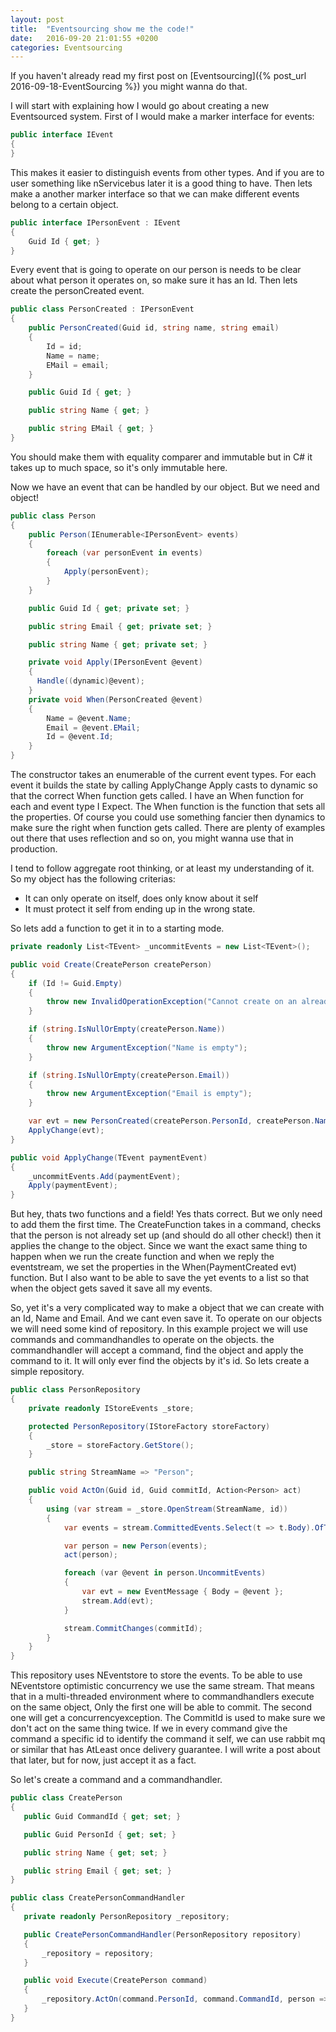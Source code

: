 ```yaml
---
layout: post
title:  "Eventsourcing show me the code!"
date:   2016-09-20 21:01:55 +0200
categories: Eventsourcing
---
```

If you haven't already read my first post on [Eventsourcing]({% post_url 2016-09-18-EventSourcing %}) you might wanna do that.

I will start with explaining how I would go about creating a new Eventsourced system.
First of I would make a marker interface for events:

```cs
public interface IEvent
{
}
```

This makes it easier to distinguish events from other types. And if you are to user something like nServicebus later it is a good thing to have.
Then lets make a another marker interface so that we can make different events belong to a certain object.

```cs
public interface IPersonEvent : IEvent
{
    Guid Id { get; }
}
```

Every event that is going to operate on our person is needs to be clear about what person it operates on, so make sure it has an Id.
Then lets create the personCreated event.

```cs
public class PersonCreated : IPersonEvent
{
    public PersonCreated(Guid id, string name, string email)
    {
        Id = id;
        Name = name;
        EMail = email;
    }

    public Guid Id { get; }

    public string Name { get; }

    public string EMail { get; }
}
```
You should make them with equality comparer and immutable but in C# it takes up to much space, so it's only immutable here.

Now we have an event that can be handled by our object. But we need and object!

```cs
public class Person
{
    public Person(IEnumerable<IPersonEvent> events)
    {
        foreach (var personEvent in events)
        {
            Apply(personEvent);
        }
    }

    public Guid Id { get; private set; }

    public string Email { get; private set; }

    public string Name { get; private set; }

    private void Apply(IPersonEvent @event)
    {
      Handle((dynamic)@event);
    }
    private void When(PersonCreated @event)
    {
        Name = @event.Name;
        Email = @event.EMail;
        Id = @event.Id;
    }
}
```

The constructor takes an enumerable of the current event types.
For each event it builds the state by calling ApplyChange
Apply casts to dynamic so that the correct When function gets called.
I have an When function for each and event type I Expect.
The When function is the function that sets all the properties.
Of course you could use something fancier then dynamics to make sure the right when function gets called.
There are plenty of examples out there that uses reflection and so on, you might wanna use that in production.


I tend to follow aggregate root thinking, or at least my understanding of it. So my object has the following criterias:

* It can only operate on itself, does only know about it self
* It must protect it self from ending up in the wrong state.

So lets add a function to get it in to a starting mode.

```cs
private readonly List<TEvent> _uncommitEvents = new List<TEvent>();

public void Create(CreatePerson createPerson)
{
    if (Id != Guid.Empty)
    {
        throw new InvalidOperationException("Cannot create on an already existing Person");
    }

    if (string.IsNullOrEmpty(createPerson.Name))
    {
        throw new ArgumentException("Name is empty");
    }

    if (string.IsNullOrEmpty(createPerson.Email))
    {
        throw new ArgumentException("Email is empty");
    }

    var evt = new PersonCreated(createPerson.PersonId, createPerson.Name, createPerson.Email);
    ApplyChange(evt);
}

public void ApplyChange(TEvent paymentEvent)
{
    _uncommitEvents.Add(paymentEvent);
    Apply(paymentEvent);
}
```

But hey, thats two functions and a field! Yes thats correct. But we only need to add them the first time.
The CreateFunction takes in a command, checks that the person is not already set up (and should do all other check!)
then it applies the change to the object. Since we want the exact same thing to happen when we run the create function and when we reply the eventstream, we set the properties in the When(PaymentCreated evt) function.
But I also want to be able to save the yet events to a list so that when the object gets saved it save all my events.

So, yet it's a very complicated way to make a object that we can create with an Id, Name and Email. And we cant even save it. To operate on our objects we will need some kind of repository. In this example project we will use commands and commandhandles to operate on the objects. the commandhandler will accept a command, find the object and apply the command to it. It will only ever find the objects by it's id. So lets create a simple repository.

```cs
public class PersonRepository
{
    private readonly IStoreEvents _store;

    protected PersonRepository(IStoreFactory storeFactory)
    {
        _store = storeFactory.GetStore();
    }

    public string StreamName => "Person";

    public void ActOn(Guid id, Guid commitId, Action<Person> act)
    {
        using (var stream = _store.OpenStream(StreamName, id))
        {
            var events = stream.CommittedEvents.Select(t => t.Body).OfType<IPersonEvent>();

            var person = new Person(events);
            act(person);

            foreach (var @event in person.UncommitEvents)
            {
                var evt = new EventMessage { Body = @event };
                stream.Add(evt);
            }

            stream.CommitChanges(commitId);
        }
    }
}
```
This repository uses NEventstore to store the events. To be able to use NEventstore optimistic concurrency we use the same stream. That means that in a multi-threaded environment where to commandhandlers execute on the same object,
Only the first one will be able to commit. The second one will get a concurrencyexception.
The CommitId is used to make sure we don't act on the same thing twice. If we in every command give the command a specific id to identify the command it self, we can use rabbit mq or similar that has AtLeast once delivery guarantee. I will write a post about that later, but for now, just accept it as a fact.

So let's create a command and a commandhandler.

```cs
public class CreatePerson
{
   public Guid CommandId { get; set; }

   public Guid PersonId { get; set; }

   public string Name { get; set; }

   public string Email { get; set; }
}

public class CreatePersonCommandHandler
{
   private readonly PersonRepository _repository;

   public CreatePersonCommandHandler(PersonRepository repository)
   {
       _repository = repository;
   }

   public void Execute(CreatePerson command)
   {
       _repository.ActOn(command.PersonId, command.CommandId, person => person.);
   }
}
```
